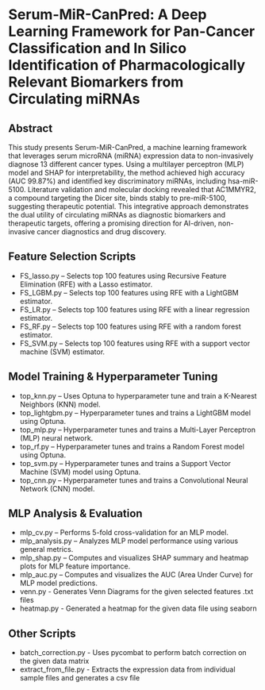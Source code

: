 # Serum-MiR-CanPred: A Deep Learning Framework for Pan-Cancer Classification and In Silico Identification of Pharmacologically Relevant Biomarkers from Circulating miRNAs

## Abstract
This study presents Serum-MiR-CanPred, a machine learning framework that leverages serum microRNA (miRNA) expression data to non-invasively diagnose 13 different cancer types. Using a multilayer perceptron (MLP) model and SHAP for interpretability, the method achieved high accuracy (AUC 99.87%) and identified key discriminatory miRNAs, including hsa-miR-5100. Literature validation and molecular docking revealed that AC1MMYR2, a compound targeting the Dicer site, binds stably to pre-miR-5100, suggesting therapeutic potential. This integrative approach demonstrates the dual utility of circulating miRNAs as diagnostic biomarkers and therapeutic targets, offering a promising direction for AI-driven, non-invasive cancer diagnostics and drug discovery.

## Feature Selection Scripts
- FS_lasso.py – Selects top 100 features using Recursive Feature Elimination (RFE) with a Lasso estimator.
- FS_LGBM.py – Selects top 100 features using RFE with a LightGBM estimator.
- FS_LR.py – Selects top 100 features using RFE with a linear regression estimator.
- FS_RF.py – Selects top 100 features using RFE with a random forest estimator.
- FS_SVM.py – Selects top 100 features using RFE with a support vector machine (SVM) estimator.

## Model Training & Hyperparameter Tuning
- top_knn.py – Uses Optuna to hyperparameter tune and train a K-Nearest Neighbors (KNN) model.
- top_lightgbm.py – Hyperparameter tunes and trains a LightGBM model using Optuna.
- top_mlp.py – Hyperparameter tunes and trains a Multi-Layer Perceptron (MLP) neural network.
- top_rf.py – Hyperparameter tunes and trains a Random Forest model using Optuna.
- top_svm.py – Hyperparameter tunes and trains a Support Vector Machine (SVM) model using Optuna.
- top_cnn.py – Hyperparameter tunes and trains a Convolutional Neural Network (CNN) model.

## MLP Analysis & Evaluation
- mlp_cv.py – Performs 5-fold cross-validation for an MLP model.
- mlp_analysis.py – Analyzes MLP model performance using various general metrics.
- mlp_shap.py – Computes and visualizes SHAP summary and heatmap plots for MLP feature importance.
- mlp_auc.py – Computes and visualizes the AUC (Area Under Curve) for MLP model predictions.
- venn.py - Generates Venn Diagrams for the given selected features .txt files
- heatmap.py - Generated a heatmap for the given data file using seaborn

## Other Scripts
- batch_correction.py - Uses pycombat to perform batch correction on the given data matrix
- extract_from_file.py - Extracts the expression data from individual sample files and generates a csv file
